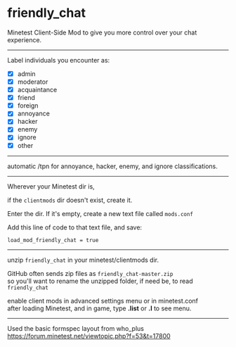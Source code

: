 # friendly_chat  
Minetest Client-Side Mod to give you more control over your chat experience.  

---

Label individuals you encounter as:  
- [x] admin  
- [x] moderator  
- [x] acquaintance  
- [x] friend  
- [x] foreign  
- [x] annoyance  
- [x] hacker  
- [x] enemy  
- [x] ignore  
- [x] other  

---

automatic /tpn for annoyance, hacker, enemy, and ignore classifications.

---

Wherever your Minetest dir is,  

if the `clientmods` dir doesn't exist, create it.  

Enter the dir.  If it's empty, create a new text file called `mods.conf`  

Add this line of code to that text file, and save:  

`load_mod_friendly_chat = true`  

---

unzip `friendly_chat` in your minetest/clientmods dir.  

GitHub often sends zip files as `friendly_chat-master.zip`  
so you'll want to rename the unzipped folder, if need be, to read `friendly_chat`  


enable client mods in advanced settings menu or in minetest.conf  
after loading Minetest, and in game, type **.list** or **.l** to see menu.

---

Used the basic formspec layout from who_plus  
https://forum.minetest.net/viewtopic.php?f=53&t=17800
